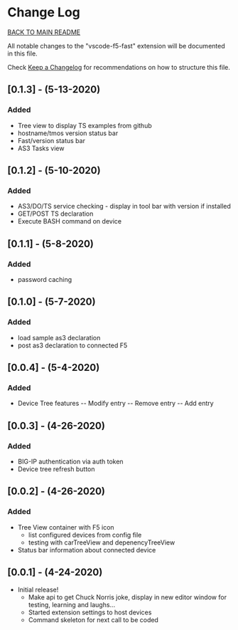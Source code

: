 # Change Log

[BACK TO MAIN README](README.md)

All notable changes to the "vscode-f5-fast" extension will be documented in this file.

Check [Keep a Changelog](http://keepachangelog.com/) for recommendations on how to structure this file.



## [0.1.3] - (5-13-2020)

### Added
- Tree view to display TS examples from github
- hostname/tmos version status bar
- Fast/version status bar
- AS3 Tasks view

## [0.1.2] - (5-10-2020)

### Added
- AS3/DO/TS service checking - display in tool bar with version if installed
- GET/POST TS declaration
- Execute BASH command on device

## [0.1.1] - (5-8-2020)

### Added
- password caching

## [0.1.0] - (5-7-2020)

### Added
- load sample as3 declaration
- post as3 declaration to connected F5


## [0.0.4] - (5-4-2020)

### Added
- Device Tree features
-- Modify entry
-- Remove entry
-- Add entry

## [0.0.3] - (4-26-2020)

### Added
- BIG-IP authentication via auth token
- Device tree refresh button

## [0.0.2] - (4-26-2020)

### Added
- Tree View container with F5 icon
    - list configured devices from config file
    - testing with carTreeView and depenencyTreeView
- Status bar information about connected device

## [0.0.1] - (4-24-2020)

- Initial release!
    - Make api to get Chuck Norris joke, display in new editor window for testing, learning and laughs...
    - Started extension settings to host devices
    - Command skeleton for next call to be coded